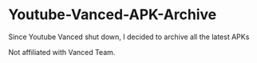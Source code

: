 # Youtube-Vanced-APK-Archive
Since Youtube Vanced shut down, I decided to archive all the latest APKs

Not affiliated with Vanced Team.
